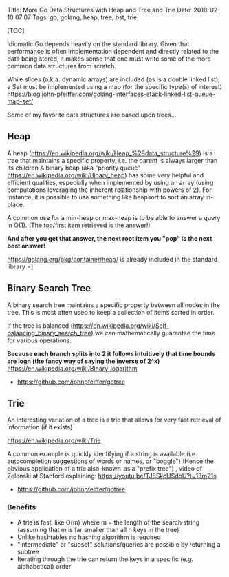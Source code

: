 Title: More Go Data Structures with Heap and Tree and Trie
Date: 2018-02-10 07:07
Tags: go, golang, heap, tree, bst, trie

[TOC]

Idiomatic Go depends heavily on the standard library.  Given that performance is often implementation dependent and directly related to the data being stored,
it makes sense that one must write some of the more common data structures from scratch.

While slices (a.k.a. dynamic arrays) are included (as is a double linked list), a Set must be implemented using a map (for the specific type(s) of interest)
<https://blog.john-pfeiffer.com/golang-interfaces-stack-linked-list-queue-map-set/>

Some of my favorite data structures are based upon trees...

## Heap

A heap (<https://en.wikipedia.org/wiki/Heap_%28data_structure%29>) is a tree that maintains a specific property, i.e. the parent is always larger than its children
A binary heap (aka "priority queue" <https://en.wikipedia.org/wiki/Binary_heap>) has some very helpful and efficient qualities, especially when implemented by using an array (using computations leveraging the inherent relationship with powers of 2).
For instance, it is possible to use something like heapsort to sort an array in-place.

A common use for a min-heap or max-heap is to be able to answer a query in O(1). (The top/first item retrieved is the answer!)

**And after you get that answer, the next root item you "pop" is the next best answer!**

<https://golang.org/pkg/container/heap/> is already included in the standard library =]

## Binary Search Tree

A binary search tree maintains a specific property between all nodes in the tree.  This is most often used to keep a collection of items sorted in order.

If the tree is balanced (<https://en.wikipedia.org/wiki/Self-balancing_binary_search_tree>) we can mathematically guarantee the time for various operations.

**Because each branch splits into 2 it follows intuitively that time bounds are logn (the fancy way of saying the inverse of 2^x)** <https://en.wikipedia.org/wiki/Binary_logarithm>

- <https://github.com/johnpfeiffer/gotree>

## Trie

An interesting variation of a tree is a trie that allows for very fast retrieval of information (if it exists)

<https://en.wikipedia.org/wiki/Trie>

A common example is quickly identifying if a string is available (i.e. autocompletion suggestions of words or names, or "boggle")
(Hence the obvious application of a trie also-known-as a "prefix tree") , video of Zelenski at Stanford explaining: <https://youtu.be/TJ8SkcUSdbU?t=13m21s>

- <https://github.com/johnpfeiffer/gotree>

### Benefits

- A trie is fast, like O(m) where m = the length of the search string (assuming that m is far smaller than all n keys in the tree)
- Unlike hashtables no hashing algorithm is required
- "intermediate" or "subset" solutions/queries are possible by returning a subtree
- Iterating through the trie can return the keys in a specific (e.g. alphabetical) order





